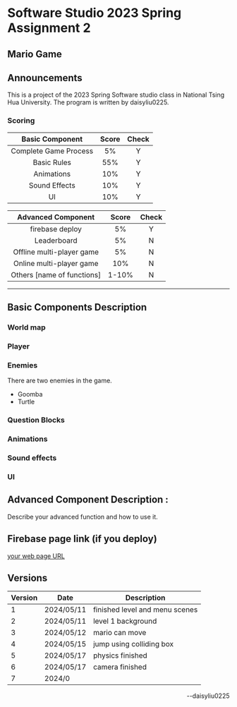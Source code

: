 # Software Studio 2023 Spring Assignment 2

## Mario Game

## Announcements

This is a project of the 2023 Spring Software studio class in National Tsing Hua University.
The program is written by daisyliu0225.

### Scoring

|**Basic Component**|**Score**|**Check**|
|:-:|:-:|:-:|
|Complete Game Process|5%|Y|
|Basic Rules|55%|Y|
|Animations|10%|Y|
|Sound Effects|10%|Y|
|UI|10%|Y|

|**Advanced Component**|**Score**|**Check**|
|:-:|:-:|:-:|
|firebase deploy|5%|Y|
|Leaderboard|5%|N|
|Offline multi-player game|5%|N|
|Online multi-player game|10%|N|
|Others [name of functions]|1-10%|N|

---

## Basic Components Description

### World map

### Player


### Enemies
There are two enemies in the game.
- Goomba
- Turtle

### Question Blocks

### Animations

### Sound effects

### UI

## Advanced Component Description : 

Describe your advanced function and how to use it.

## Firebase page link (if you deploy)

[your web page URL](https://softwarestudiomario.web.app/)

## Versions

| Version | Date       | Description                                |
| ------- | ---------- | ------------------------------------------ |
| 1       | 2024/05/11 | finished level and menu scenes             |
| 2       | 2024/05/11 | level 1 background                         |
| 3       | 2024/05/12 | mario can move                             |
| 4       | 2024/05/15 | jump using colliding box                   |
| 5       | 2024/05/17 | physics finished                           |
| 6       | 2024/05/17 | camera finished                            |
| 7       | 2024/0

<p align="right">--daisyliu0225</p>

